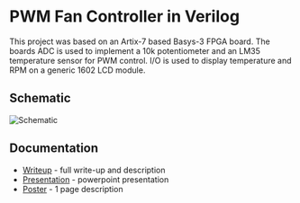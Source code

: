 # PWM Fan Controller in Verilog
This project was based on an Artix-7 based Basys-3 FPGA board. The boards ADC is used to implement a 10k potentiometer and an LM35 temperature sensor for PWM control. I/O is used to display temperature and RPM on a generic 1602 LCD module.


## Schematic

![Schematic](https://image.ibb.co/cdN69w/Schematic_Fritzing_bb.png)

## Documentation

* [Writeup](https://liveuwstout-my.sharepoint.com/personal/gallagherl0491_my_uwstout_edu/_layouts/15/guestaccess.aspx?docid=02dfce8a9a0eb46c7b6d86ea6ca9c2733&authkey=AaS3Wcf3ArHlNUSnAKqWF5o) - full write-up and description
* [Presentation](https://liveuwstout-my.sharepoint.com/personal/gallagherl0491_my_uwstout_edu/_layouts/15/guestaccess.aspx?docid=09d455494e7cd4210bbf5a67f6fad53a2&authkey=Ac_CsHnvDmTqRKZBsxyLTZA) - powerpoint presentation
* [Poster](https://liveuwstout-my.sharepoint.com/personal/gallagherl0491_my_uwstout_edu/_layouts/15/guestaccess.aspx?docid=0b8e38d022a114fe88bde6912b6fbf101&authkey=AeUBPDMxqCjRp6wy21-b7Ek) - 1 page description
